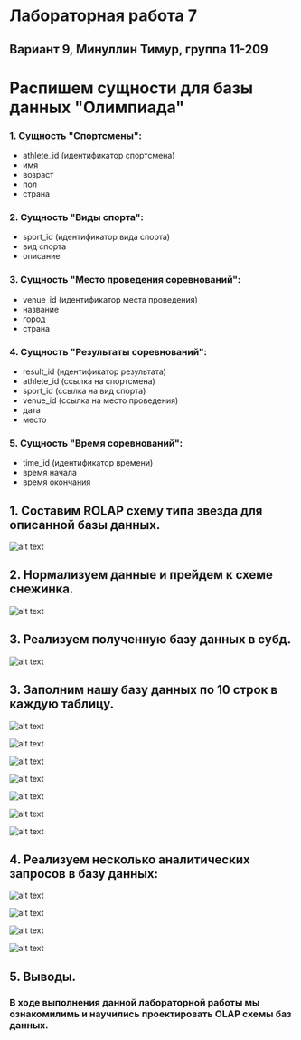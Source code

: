 # Лабораторная работа 7
## Вариант 9, Минуллин Тимур, группа 11-209

# Распишем сущности для базы данных "Олимпиада"
### 1. Сущность "Спортсмены":
   - athlete_id (идентификатор спортсмена)
   - имя
   - возраст
   - пол
   - страна

### 2. Сущность "Виды спорта":
   - sport_id (идентификатор вида спорта)
   - вид спорта
   - описание

### 3. Сущность "Место проведения соревнований":
   - venue_id (идентификатор места проведения)
   - название
   - город
   - страна

### 4. Сущность "Результаты соревнований":
   - result_id (идентификатор результата)
   - athlete_id (ссылка на спортсмена)
   - sport_id (ссылка на вид спорта)
   - venue_id (ссылка на место проведения)
   - дата
   - место

### 5. Сущность "Время соревнований":
   - time_id (идентификатор времени)
   - время начала
   - время окончания

## 1. Составим ROLAP схему типа звезда для описанной базы данных.

![alt text](rolap.png)

## 2. Нормализуем данные и прейдем к схеме снежинка.

![alt text](normalized_rolap.png)

## 3. Реализуем полученную базу данных в субд.

![alt text](create_code.png)

## 3. Заполним нашу базу данных по 10 строк в каждую таблицу.

![alt text](insert1.png)

![alt text](insert2.png)

![alt text](insert3.png)

![alt text](insert4.png)

![alt text](insert5.png)

![alt text](insert6.png)

![alt text](insert7.png)

## 4. Реализуем несколько аналитических запросов в базу данных:

![alt text](query1.png)

![alt text](query2.png)

![alt text](query3.png)

![alt text](query4.png)

## 5. Выводы.
### В ходе выполнения данной лабораторной работы мы ознакомилимь и научились проектировать OLAP схемы баз данных. 















